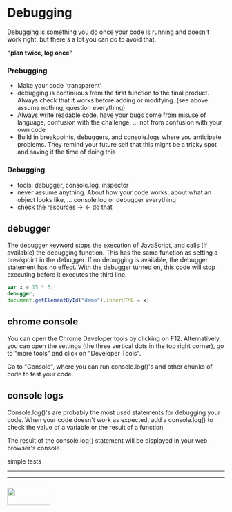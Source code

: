 Debugging
===
Debugging is something you do once your code is running and doesn't work right.  but there's a lot you can do to avoid that.

**"plan twice, log once"**

### Prebugging
- Make your code 'transparent'
- debugging is continuous from the first function to the final product. Always check that it works before adding or modifying. (see above: assume nothing, question everything)
- Always write readable code, have your bugs come from misuse of language, confusion with the challenge, ... not from confusion with your own code
- Build in breakpoints, debuggers, and console.logs where you anticipate problems. They remind your future self that this might be a tricky spot and saving it the time of doing this

### Debugging
- tools: debugger, console.log, inspector
- never assume anything. About how your code works, about what an object looks like, ... console.log or debugger everything
- check the resources -> <- do that

debugger
---
The debugger keyword stops the execution of JavaScript, and calls (if available) the debugging function. This has the same function as setting a breakpoint in the debugger. If no debugging is available, the debugger statement has no effect. With the debugger turned on, this code will stop executing before it executes the third line.

```javascript
var x = 15 * 5;
debugger;
document.getElementById("demo").innerHTML = x;
```

chrome console
---
You can open the Chrome Developer tools by clicking on F12. Alternatively, you can open the settings (the three vertical dots in the top right corner), go to "more tools" and click on "Developer Tools".

Go to "Console", where you can run console.log()'s and other chunks of code to test your code.

console logs
---
Console.log()'s are probably the most used statements for debugging your code. When your code doesn't work as expected, add a console.log() to check the value of a variable or the result of a function.

The result of the console.log() statement will be displayed in your web browser's console.

simple tests



___
___
### <a href="http://elewa.education/blog" target="_blank"><img src="https://user-images.githubusercontent.com/18554853/34921062-506450ae-f97d-11e7-875f-6feeb26ad72d.png" width="100" height="40"/></a>
